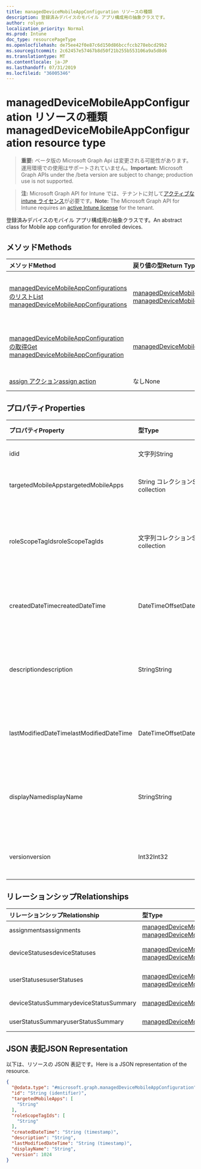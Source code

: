 ```yaml
---
title: managedDeviceMobileAppConfiguration リソースの種類
description: 登録済みデバイスのモバイル アプリ構成用の抽象クラスです。
author: rolyon
localization_priority: Normal
ms.prod: Intune
doc_type: resourcePageType
ms.openlocfilehash: de75ee42f0e87c6d150d86bccfccb278ebcd29b2
ms.sourcegitcommit: 2c62457e57467b8d50f21b255b553106a9a5d8d6
ms.translationtype: MT
ms.contentlocale: ja-JP
ms.lasthandoff: 07/31/2019
ms.locfileid: "36005346"
---
```

# <a name="manageddevicemobileappconfiguration-resource-type"></a><span data-ttu-id="3ffdb-103">managedDeviceMobileAppConfiguration リソースの種類</span><span class="sxs-lookup"><span data-stu-id="3ffdb-103">managedDeviceMobileAppConfiguration resource type</span></span>

> <span data-ttu-id="3ffdb-104">**重要:** ベータ版の Microsoft Graph Api は変更される可能性があります。運用環境での使用はサポートされていません。</span><span class="sxs-lookup"><span data-stu-id="3ffdb-104">**Important:** Microsoft Graph APIs under the /beta version are subject to change; production use is not supported.</span></span>

> <span data-ttu-id="3ffdb-105">**注:** Microsoft Graph API for Intune では、テナントに対して[アクティブな intune ライセンス](https://go.microsoft.com/fwlink/?linkid=839381)が必要です。</span><span class="sxs-lookup"><span data-stu-id="3ffdb-105">**Note:** The Microsoft Graph API for Intune requires an [active Intune license](https://go.microsoft.com/fwlink/?linkid=839381) for the tenant.</span></span>

<span data-ttu-id="3ffdb-106">登録済みデバイスのモバイル アプリ構成用の抽象クラスです。</span><span class="sxs-lookup"><span data-stu-id="3ffdb-106">An abstract class for Mobile app configuration for enrolled devices.</span></span>

## <a name="methods"></a><span data-ttu-id="3ffdb-107">メソッド</span><span class="sxs-lookup"><span data-stu-id="3ffdb-107">Methods</span></span>
|<span data-ttu-id="3ffdb-108">メソッド</span><span class="sxs-lookup"><span data-stu-id="3ffdb-108">Method</span></span>|<span data-ttu-id="3ffdb-109">戻り値の型</span><span class="sxs-lookup"><span data-stu-id="3ffdb-109">Return Type</span></span>|<span data-ttu-id="3ffdb-110">説明</span><span class="sxs-lookup"><span data-stu-id="3ffdb-110">Description</span></span>|
|:---|:---|:---|
|[<span data-ttu-id="3ffdb-111">managedDeviceMobileAppConfigurations のリスト</span><span class="sxs-lookup"><span data-stu-id="3ffdb-111">List managedDeviceMobileAppConfigurations</span></span>](../api/intune-apps-manageddevicemobileappconfiguration-list.md)|<span data-ttu-id="3ffdb-112">[managedDeviceMobileAppConfiguration](../resources/intune-apps-manageddevicemobileappconfiguration.md) コレクション</span><span class="sxs-lookup"><span data-stu-id="3ffdb-112">[managedDeviceMobileAppConfiguration](../resources/intune-apps-manageddevicemobileappconfiguration.md) collection</span></span>|<span data-ttu-id="3ffdb-113">[managedDeviceMobileAppConfiguration](../resources/intune-apps-manageddevicemobileappconfiguration.md) オブジェクトのプロパティとリレーションシップをリストします。</span><span class="sxs-lookup"><span data-stu-id="3ffdb-113">List properties and relationships of the [managedDeviceMobileAppConfiguration](../resources/intune-apps-manageddevicemobileappconfiguration.md) objects.</span></span>|
|[<span data-ttu-id="3ffdb-114">managedDeviceMobileAppConfiguration の取得</span><span class="sxs-lookup"><span data-stu-id="3ffdb-114">Get managedDeviceMobileAppConfiguration</span></span>](../api/intune-apps-manageddevicemobileappconfiguration-get.md)|[<span data-ttu-id="3ffdb-115">managedDeviceMobileAppConfiguration</span><span class="sxs-lookup"><span data-stu-id="3ffdb-115">managedDeviceMobileAppConfiguration</span></span>](../resources/intune-apps-manageddevicemobileappconfiguration.md)|<span data-ttu-id="3ffdb-116">[managedDeviceMobileAppConfiguration](../resources/intune-apps-manageddevicemobileappconfiguration.md) オブジェクトのプロパティとリレーションシップを読み取ります。</span><span class="sxs-lookup"><span data-stu-id="3ffdb-116">Read properties and relationships of the [managedDeviceMobileAppConfiguration](../resources/intune-apps-manageddevicemobileappconfiguration.md) object.</span></span>|
|[<span data-ttu-id="3ffdb-117">assign アクション</span><span class="sxs-lookup"><span data-stu-id="3ffdb-117">assign action</span></span>](../api/intune-apps-manageddevicemobileappconfiguration-assign.md)|<span data-ttu-id="3ffdb-118">なし</span><span class="sxs-lookup"><span data-stu-id="3ffdb-118">None</span></span>|<span data-ttu-id="3ffdb-119">まだ文書化されていません</span><span class="sxs-lookup"><span data-stu-id="3ffdb-119">Not yet documented</span></span>|

## <a name="properties"></a><span data-ttu-id="3ffdb-120">プロパティ</span><span class="sxs-lookup"><span data-stu-id="3ffdb-120">Properties</span></span>
|<span data-ttu-id="3ffdb-121">プロパティ</span><span class="sxs-lookup"><span data-stu-id="3ffdb-121">Property</span></span>|<span data-ttu-id="3ffdb-122">型</span><span class="sxs-lookup"><span data-stu-id="3ffdb-122">Type</span></span>|<span data-ttu-id="3ffdb-123">説明</span><span class="sxs-lookup"><span data-stu-id="3ffdb-123">Description</span></span>|
|:---|:---|:---|
|<span data-ttu-id="3ffdb-124">id</span><span class="sxs-lookup"><span data-stu-id="3ffdb-124">id</span></span>|<span data-ttu-id="3ffdb-125">文字列</span><span class="sxs-lookup"><span data-stu-id="3ffdb-125">String</span></span>|<span data-ttu-id="3ffdb-126">エンティティのキー。</span><span class="sxs-lookup"><span data-stu-id="3ffdb-126">Key of the entity.</span></span>|
|<span data-ttu-id="3ffdb-127">targetedMobileApps</span><span class="sxs-lookup"><span data-stu-id="3ffdb-127">targetedMobileApps</span></span>|<span data-ttu-id="3ffdb-128">String コレクション</span><span class="sxs-lookup"><span data-stu-id="3ffdb-128">String collection</span></span>|<span data-ttu-id="3ffdb-129">関連するアプリです。</span><span class="sxs-lookup"><span data-stu-id="3ffdb-129">the associated app.</span></span>|
|<span data-ttu-id="3ffdb-130">roleScopeTagIds</span><span class="sxs-lookup"><span data-stu-id="3ffdb-130">roleScopeTagIds</span></span>|<span data-ttu-id="3ffdb-131">文字列コレクション</span><span class="sxs-lookup"><span data-stu-id="3ffdb-131">String collection</span></span>|<span data-ttu-id="3ffdb-132">このアプリ構成エンティティのスコープタグのリスト。</span><span class="sxs-lookup"><span data-stu-id="3ffdb-132">List of Scope Tags for this App configuration entity.</span></span>|
|<span data-ttu-id="3ffdb-133">createdDateTime</span><span class="sxs-lookup"><span data-stu-id="3ffdb-133">createdDateTime</span></span>|<span data-ttu-id="3ffdb-134">DateTimeOffset</span><span class="sxs-lookup"><span data-stu-id="3ffdb-134">DateTimeOffset</span></span>|<span data-ttu-id="3ffdb-135">オブジェクトが作成された DateTime。</span><span class="sxs-lookup"><span data-stu-id="3ffdb-135">DateTime the object was created.</span></span>|
|<span data-ttu-id="3ffdb-136">description</span><span class="sxs-lookup"><span data-stu-id="3ffdb-136">description</span></span>|<span data-ttu-id="3ffdb-137">String</span><span class="sxs-lookup"><span data-stu-id="3ffdb-137">String</span></span>|<span data-ttu-id="3ffdb-138">デバイス構成について管理者が提供した説明です。</span><span class="sxs-lookup"><span data-stu-id="3ffdb-138">Admin provided description of the Device Configuration.</span></span>|
|<span data-ttu-id="3ffdb-139">lastModifiedDateTime</span><span class="sxs-lookup"><span data-stu-id="3ffdb-139">lastModifiedDateTime</span></span>|<span data-ttu-id="3ffdb-140">DateTimeOffset</span><span class="sxs-lookup"><span data-stu-id="3ffdb-140">DateTimeOffset</span></span>|<span data-ttu-id="3ffdb-141">オブジェクトの最終更新の DateTime。</span><span class="sxs-lookup"><span data-stu-id="3ffdb-141">DateTime the object was last modified.</span></span>|
|<span data-ttu-id="3ffdb-142">displayName</span><span class="sxs-lookup"><span data-stu-id="3ffdb-142">displayName</span></span>|<span data-ttu-id="3ffdb-143">String</span><span class="sxs-lookup"><span data-stu-id="3ffdb-143">String</span></span>|<span data-ttu-id="3ffdb-144">デバイス構成について管理者が指定した名前です。</span><span class="sxs-lookup"><span data-stu-id="3ffdb-144">Admin provided name of the device configuration.</span></span>|
|<span data-ttu-id="3ffdb-145">version</span><span class="sxs-lookup"><span data-stu-id="3ffdb-145">version</span></span>|<span data-ttu-id="3ffdb-146">Int32</span><span class="sxs-lookup"><span data-stu-id="3ffdb-146">Int32</span></span>|<span data-ttu-id="3ffdb-147">デバイス構成のバージョン。</span><span class="sxs-lookup"><span data-stu-id="3ffdb-147">Version of the device configuration.</span></span>|

## <a name="relationships"></a><span data-ttu-id="3ffdb-148">リレーションシップ</span><span class="sxs-lookup"><span data-stu-id="3ffdb-148">Relationships</span></span>
|<span data-ttu-id="3ffdb-149">リレーションシップ</span><span class="sxs-lookup"><span data-stu-id="3ffdb-149">Relationship</span></span>|<span data-ttu-id="3ffdb-150">型</span><span class="sxs-lookup"><span data-stu-id="3ffdb-150">Type</span></span>|<span data-ttu-id="3ffdb-151">説明</span><span class="sxs-lookup"><span data-stu-id="3ffdb-151">Description</span></span>|
|:---|:---|:---|
|<span data-ttu-id="3ffdb-152">assignments</span><span class="sxs-lookup"><span data-stu-id="3ffdb-152">assignments</span></span>|<span data-ttu-id="3ffdb-153">[managedDeviceMobileAppConfigurationAssignment](../resources/intune-apps-manageddevicemobileappconfigurationassignment.md) コレクション</span><span class="sxs-lookup"><span data-stu-id="3ffdb-153">[managedDeviceMobileAppConfigurationAssignment](../resources/intune-apps-manageddevicemobileappconfigurationassignment.md) collection</span></span>|<span data-ttu-id="3ffdb-154">アプリ構成のグループ割り当てのリストです。</span><span class="sxs-lookup"><span data-stu-id="3ffdb-154">The list of group assignemenets for app configration.</span></span>|
|<span data-ttu-id="3ffdb-155">deviceStatuses</span><span class="sxs-lookup"><span data-stu-id="3ffdb-155">deviceStatuses</span></span>|<span data-ttu-id="3ffdb-156">[managedDeviceMobileAppConfigurationDeviceStatus](../resources/intune-apps-manageddevicemobileappconfigurationdevicestatus.md)コレクション</span><span class="sxs-lookup"><span data-stu-id="3ffdb-156">[managedDeviceMobileAppConfigurationDeviceStatus](../resources/intune-apps-manageddevicemobileappconfigurationdevicestatus.md) collection</span></span>|<span data-ttu-id="3ffdb-157">ManagedDeviceMobileAppConfigurationDeviceStatus のリスト。</span><span class="sxs-lookup"><span data-stu-id="3ffdb-157">List of ManagedDeviceMobileAppConfigurationDeviceStatus.</span></span>|
|<span data-ttu-id="3ffdb-158">userStatuses</span><span class="sxs-lookup"><span data-stu-id="3ffdb-158">userStatuses</span></span>|<span data-ttu-id="3ffdb-159">[managedDeviceMobileAppConfigurationUserStatus](../resources/intune-apps-manageddevicemobileappconfigurationuserstatus.md) コレクション</span><span class="sxs-lookup"><span data-stu-id="3ffdb-159">[managedDeviceMobileAppConfigurationUserStatus](../resources/intune-apps-manageddevicemobileappconfigurationuserstatus.md) collection</span></span>|<span data-ttu-id="3ffdb-160">ManagedDeviceMobileAppConfigurationUserStatus のリストです。</span><span class="sxs-lookup"><span data-stu-id="3ffdb-160">List of ManagedDeviceMobileAppConfigurationUserStatus.</span></span>|
|<span data-ttu-id="3ffdb-161">deviceStatusSummary</span><span class="sxs-lookup"><span data-stu-id="3ffdb-161">deviceStatusSummary</span></span>|[<span data-ttu-id="3ffdb-162">managedDeviceMobileAppConfigurationDeviceSummary</span><span class="sxs-lookup"><span data-stu-id="3ffdb-162">managedDeviceMobileAppConfigurationDeviceSummary</span></span>](../resources/intune-apps-manageddevicemobileappconfigurationdevicesummary.md)|<span data-ttu-id="3ffdb-163">アプリ構成のデバイス状態の要約です。</span><span class="sxs-lookup"><span data-stu-id="3ffdb-163">App configuration device status summary.</span></span>|
|<span data-ttu-id="3ffdb-164">userStatusSummary</span><span class="sxs-lookup"><span data-stu-id="3ffdb-164">userStatusSummary</span></span>|[<span data-ttu-id="3ffdb-165">managedDeviceMobileAppConfigurationUserSummary</span><span class="sxs-lookup"><span data-stu-id="3ffdb-165">managedDeviceMobileAppConfigurationUserSummary</span></span>](../resources/intune-apps-manageddevicemobileappconfigurationusersummary.md)|<span data-ttu-id="3ffdb-166">アプリ構成のユーザー状態の要約です。</span><span class="sxs-lookup"><span data-stu-id="3ffdb-166">App configuration user status summary.</span></span>|

## <a name="json-representation"></a><span data-ttu-id="3ffdb-167">JSON 表記</span><span class="sxs-lookup"><span data-stu-id="3ffdb-167">JSON Representation</span></span>
<span data-ttu-id="3ffdb-168">以下は、リソースの JSON 表記です。</span><span class="sxs-lookup"><span data-stu-id="3ffdb-168">Here is a JSON representation of the resource.</span></span>
<!-- {
  "blockType": "resource",
  "keyProperty": "id",
  "@odata.type": "microsoft.graph.managedDeviceMobileAppConfiguration"
}
-->
``` json
{
  "@odata.type": "#microsoft.graph.managedDeviceMobileAppConfiguration",
  "id": "String (identifier)",
  "targetedMobileApps": [
    "String"
  ],
  "roleScopeTagIds": [
    "String"
  ],
  "createdDateTime": "String (timestamp)",
  "description": "String",
  "lastModifiedDateTime": "String (timestamp)",
  "displayName": "String",
  "version": 1024
}
```





